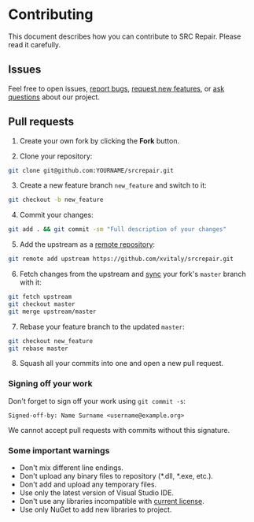 # Contributing

This document describes how you can contribute to SRC Repair. Please read it carefully.

## Issues

Feel free to open issues, [report bugs](https://github.com/xvitaly/srcrepair/issues/new?template=bug-report.yml), [request new features](https://github.com/xvitaly/srcrepair/issues/new?template=feature-request.yml), or [ask questions](https://github.com/xvitaly/srcrepair/issues/new?template=question.yml) about our project.

## Pull requests

 1. Create your own fork by clicking the **Fork** button.
 
 2. Clone your repository:
 ```bash
 git clone git@github.com:YOURNAME/srcrepair.git
 ```
 
 3. Create a new feature branch `new_feature` and switch to it:
 ```bash
 git checkout -b new_feature
 ```
 
 4. Commit your changes:
 ```bash
 git add . && git commit -sm "Full description of your changes"
 ```
 
 5. Add the upstream as a [remote repository](https://help.github.com/articles/configuring-a-remote-for-a-fork/):
 ```bash
 git remote add upstream https://github.com/xvitaly/srcrepair.git
 ```
 
 6. Fetch changes from the upstream and [sync](https://help.github.com/articles/syncing-a-fork/) your fork's `master` branch with it:
 ```bash
 git fetch upstream
 git checkout master
 git merge upstream/master
 ```
 
 7. Rebase your feature branch to the updated `master`:
 ```bash
 git checkout new_feature
 git rebase master
 ```
 
 8. Squash all your commits into one and open a new pull request.

### Signing off your work

Don't forget to sign off your work using `git commit -s`:
```
Signed-off-by: Name Surname <username@example.org>
```

We cannot accept pull requests with commits without this signature.

### Some important warnings

  * Don't mix different line endings.
  * Don't upload any binary files to repository (*.dll, *.exe, etc.).
  * Don't add and upload any temporary files.
  * Use only the latest version of Visual Studio IDE.
  * Don't use any libraries incompatible with [current license](../COPYING).
  * Use only NuGet to add new libraries to project.

